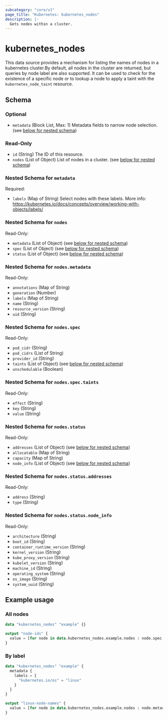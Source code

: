```yaml
---
subcategory: "core/v1"
page_title: "Kubernetes: kubernetes_nodes"
description: |-
  Gets nodes within a cluster.
---
```


# kubernetes_nodes

This data source provides a mechanism for listing the names of nodes in a kubernetes cluster.By default, all nodes in the cluster are returned, but queries by node label are also supported. It can be used to check for the existence of a specific node or to lookup a node to apply a taint with the `kubernetes_node_taint` resource.

<!-- schema generated by tfplugindocs -->
## Schema

### Optional

- `metadata` (Block List, Max: 1) Metadata fields to narrow node selection. (see [below for nested schema](#nestedblock--metadata))

### Read-Only

- `id` (String) The ID of this resource.
- `nodes` (List of Object) List of nodes in a cluster. (see [below for nested schema](#nestedatt--nodes))

<a id="nestedblock--metadata"></a>
### Nested Schema for `metadata`

Required:

- `labels` (Map of String) Select nodes with these labels. More info: https://kubernetes.io/docs/concepts/overview/working-with-objects/labels/


<a id="nestedatt--nodes"></a>
### Nested Schema for `nodes`

Read-Only:

- `metadata` (List of Object) (see [below for nested schema](#nestedobjatt--nodes--metadata))
- `spec` (List of Object) (see [below for nested schema](#nestedobjatt--nodes--spec))
- `status` (List of Object) (see [below for nested schema](#nestedobjatt--nodes--status))

<a id="nestedobjatt--nodes--metadata"></a>
### Nested Schema for `nodes.metadata`

Read-Only:

- `annotations` (Map of String)
- `generation` (Number)
- `labels` (Map of String)
- `name` (String)
- `resource_version` (String)
- `uid` (String)


<a id="nestedobjatt--nodes--spec"></a>
### Nested Schema for `nodes.spec`

Read-Only:

- `pod_cidr` (String)
- `pod_cidrs` (List of String)
- `provider_id` (String)
- `taints` (List of Object) (see [below for nested schema](#nestedobjatt--nodes--spec--taints))
- `unschedulable` (Boolean)

<a id="nestedobjatt--nodes--spec--taints"></a>
### Nested Schema for `nodes.spec.taints`

Read-Only:

- `effect` (String)
- `key` (String)
- `value` (String)



<a id="nestedobjatt--nodes--status"></a>
### Nested Schema for `nodes.status`

Read-Only:

- `addresses` (List of Object) (see [below for nested schema](#nestedobjatt--nodes--status--addresses))
- `allocatable` (Map of String)
- `capacity` (Map of String)
- `node_info` (List of Object) (see [below for nested schema](#nestedobjatt--nodes--status--node_info))

<a id="nestedobjatt--nodes--status--addresses"></a>
### Nested Schema for `nodes.status.addresses`

Read-Only:

- `address` (String)
- `type` (String)


<a id="nestedobjatt--nodes--status--node_info"></a>
### Nested Schema for `nodes.status.node_info`

Read-Only:

- `architecture` (String)
- `boot_id` (String)
- `container_runtime_version` (String)
- `kernel_version` (String)
- `kube_proxy_version` (String)
- `kubelet_version` (String)
- `machine_id` (String)
- `operating_system` (String)
- `os_image` (String)
- `system_uuid` (String)




 

## Example usage

### All nodes

```terraform
data "kubernetes_nodes" "example" {}

output "node-ids" {
  value = [for node in data.kubernetes_nodes.example.nodes : node.spec.0.provider_id]
}
```

### By label

```terraform
data "kubernetes_nodes" "example" {
  metadata {
    labels = {
      "kubernetes.io/os" = "linux"
    }
  }
}

output "linux-node-names" {
  value = [for node in data.kubernetes_nodes.example.nodes : node.metadata.0.name]
}
```
